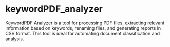 # keywordPDF_analyzer
KeywordPDF Analyzer is a tool for processing PDF files, extracting relevant information based on keywords, renaming files, and generating reports in CSV format. This tool is ideal for automating document classification and analysis.
